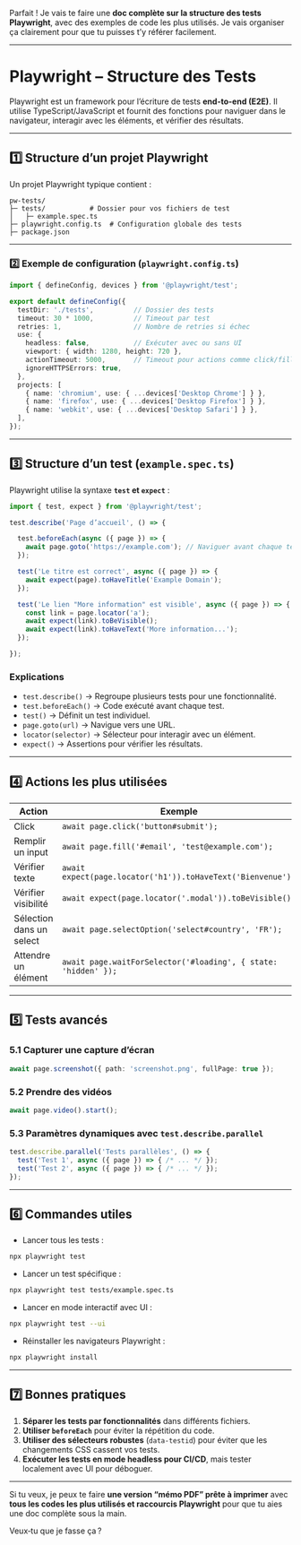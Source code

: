 Parfait ! Je vais te faire une **doc complète sur la structure des tests Playwright**, avec des exemples de code les plus utilisés. Je vais organiser ça clairement pour que tu puisses t’y référer facilement.

---

# **Playwright – Structure des Tests**

Playwright est un framework pour l’écriture de tests **end-to-end (E2E)**. Il utilise TypeScript/JavaScript et fournit des fonctions pour naviguer dans le navigateur, interagir avec les éléments, et vérifier des résultats.

---

## **1️⃣ Structure d’un projet Playwright**

Un projet Playwright typique contient :

```
pw-tests/
├─ tests/           # Dossier pour vos fichiers de test
│   ├─ example.spec.ts
├─ playwright.config.ts  # Configuration globale des tests
├─ package.json
```

---

### **2️⃣ Exemple de configuration (`playwright.config.ts`)**

```ts
import { defineConfig, devices } from '@playwright/test';

export default defineConfig({
  testDir: './tests',          // Dossier des tests
  timeout: 30 * 1000,          // Timeout par test
  retries: 1,                  // Nombre de retries si échec
  use: {
    headless: false,           // Exécuter avec ou sans UI
    viewport: { width: 1280, height: 720 },
    actionTimeout: 5000,       // Timeout pour actions comme click/fill
    ignoreHTTPSErrors: true,
  },
  projects: [
    { name: 'chromium', use: { ...devices['Desktop Chrome'] } },
    { name: 'firefox', use: { ...devices['Desktop Firefox'] } },
    { name: 'webkit', use: { ...devices['Desktop Safari'] } },
  ],
});
```

---

## **3️⃣ Structure d’un test (`example.spec.ts`)**

Playwright utilise la syntaxe **`test` et `expect`** :

```ts
import { test, expect } from '@playwright/test';

test.describe('Page d’accueil', () => {

  test.beforeEach(async ({ page }) => {
    await page.goto('https://example.com'); // Naviguer avant chaque test
  });

  test('Le titre est correct', async ({ page }) => {
    await expect(page).toHaveTitle('Example Domain');
  });

  test('Le lien "More information" est visible', async ({ page }) => {
    const link = page.locator('a');
    await expect(link).toBeVisible();
    await expect(link).toHaveText('More information...');
  });

});
```

### **Explications**

* `test.describe()` → Regroupe plusieurs tests pour une fonctionnalité.
* `test.beforeEach()` → Code exécuté avant chaque test.
* `test()` → Définit un test individuel.
* `page.goto(url)` → Navigue vers une URL.
* `locator(selector)` → Sélecteur pour interagir avec un élément.
* `expect()` → Assertions pour vérifier les résultats.

---

## **4️⃣ Actions les plus utilisées**

| Action                   | Exemple                                                        |
| ------------------------ | -------------------------------------------------------------- |
| Click                    | `await page.click('button#submit');`                           |
| Remplir un input         | `await page.fill('#email', 'test@example.com');`               |
| Vérifier texte           | `await expect(page.locator('h1')).toHaveText('Bienvenue');`    |
| Vérifier visibilité      | `await expect(page.locator('.modal')).toBeVisible();`          |
| Sélection dans un select | `await page.selectOption('select#country', 'FR');`             |
| Attendre un élément      | `await page.waitForSelector('#loading', { state: 'hidden' });` |

---

## **5️⃣ Tests avancés**

### **5.1 Capturer une capture d’écran**

```ts
await page.screenshot({ path: 'screenshot.png', fullPage: true });
```

### **5.2 Prendre des vidéos**

```ts
await page.video().start();
```

### **5.3 Paramètres dynamiques avec `test.describe.parallel`**

```ts
test.describe.parallel('Tests parallèles', () => {
  test('Test 1', async ({ page }) => { /* ... */ });
  test('Test 2', async ({ page }) => { /* ... */ });
});
```

---

## **6️⃣ Commandes utiles**

* Lancer tous les tests :

```bash
npx playwright test
```

* Lancer un test spécifique :

```bash
npx playwright test tests/example.spec.ts
```

* Lancer en mode interactif avec UI :

```bash
npx playwright test --ui
```

* Réinstaller les navigateurs Playwright :

```bash
npx playwright install
```

---

## **7️⃣ Bonnes pratiques**

1. **Séparer les tests par fonctionnalités** dans différents fichiers.
2. **Utiliser `beforeEach`** pour éviter la répétition du code.
3. **Utiliser des sélecteurs robustes** (`data-testid`) pour éviter que les changements CSS cassent vos tests.
4. **Exécuter les tests en mode headless pour CI/CD**, mais tester localement avec UI pour déboguer.

---

Si tu veux, je peux te faire **une version “mémo PDF” prête à imprimer** avec **tous les codes les plus utilisés et raccourcis Playwright** pour que tu aies une doc complète sous la main.

Veux‑tu que je fasse ça ?
